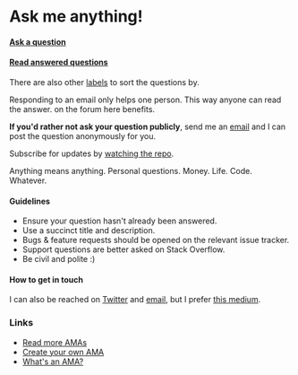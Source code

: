 # Ask me anything!

#### [Ask a question](https://github.com/letsthrive/thrive-ama/issues/new/choose)
#### [Read answered questions](https://github.com/letsthrive/thrive-ama/issues?q=is%3Aissue+is%3Aclosed)

There are also other [labels](https://github.com/letsthrive/thrive-ama/labels) to sort the questions by.

Responding to an email only helps one person. This way anyone can read the answer. on the forum here
benefits.

**If you'd rather not ask your question publicly**, send me an [email](mailto:adeelimranr@gmail.com) and I can post the question anonymously for you.

Subscribe for updates by [watching the repo](https://github.com/letsthrive/thrive-ama/subscription).

Anything means anything. Personal questions. Money. Life. Code. Whatever.

#### Guidelines

- Ensure your question hasn't already been answered.
- Use a succinct title and description.
- Bugs & feature requests should be opened on the relevant issue tracker.
- Support questions are better asked on Stack Overflow.
- Be civil and polite :)

#### How to get in touch
I can also be reached on [Twitter](https://twitter.com/adeelibr) and [email](mailto:adeelimranr@gmail.com), but I prefer [this medium](https://github.com/letsthrive/thrive-ama/issues/new).

### Links

- [Read more AMAs](https://github.com/sindresorhus/amas)
- [Create your own AMA](../../fork)
- [What's an AMA?](https://en.wikipedia.org/wiki/Reddit#IAmA_and_AMA)

